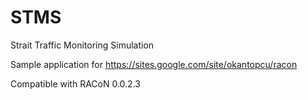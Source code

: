 # STMS
Strait Traffic Monitoring Simulation

Sample application for https://sites.google.com/site/okantopcu/racon

Compatible with RACoN 0.0.2.3

